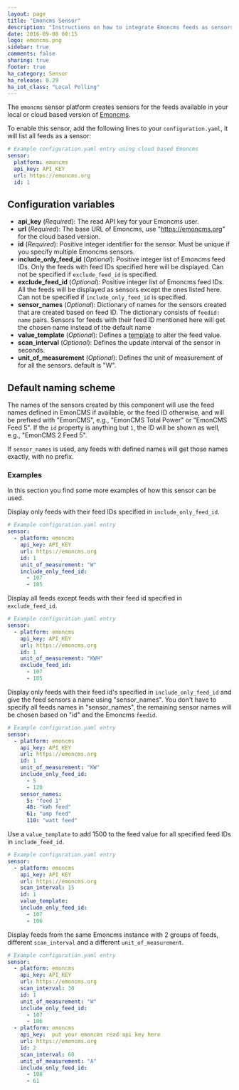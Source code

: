 ```yaml
---
layout: page
title: "Emoncms Sensor"
description: "Instructions on how to integrate Emoncms feeds as sensors into Home Assistant."
date: 2016-09-08 00:15
logo: emoncms.png
sidebar: true
comments: false
sharing: true
footer: true
ha_category: Sensor
ha_release: 0.29
ha_iot_class: "Local Polling"
---
```



The `emoncms` sensor platform creates sensors for the feeds available in your local or cloud based version of [Emoncms](https://emoncms.org).

To enable this sensor, add the following lines to your `configuration.yaml`, it will list all feeds as a sensor:

```yaml
# Example configuration.yaml entry using cloud based Emoncms
sensor:
  platform: emoncms
  api_key: API_KEY
  url: https://emoncms.org
  id: 1
```

## Configuration variables

- **api_key** (*Required*): The read API key for your Emoncms user.
- **url** (*Required*): The base URL of Emoncms, use "https://emoncms.org" for the cloud based version.
- **id** (*Required*): Positive integer identifier for the sensor. Must be unique if you specify multiple Emoncms sensors.
- **include_only_feed_id** (*Optional*): Positive integer list of Emoncms feed IDs. Only the feeds with feed IDs specified here will be displayed. Can not be specified if `exclude_feed_id` is specified.
- **exclude_feed_id** (*Optional*): Positive integer list of Emoncms feed IDs. All the feeds will be displayed as sensors except the ones listed here. Can not be specified if `include_only_feed_id` is specified.
- **sensor_names** (*Optional*): Dictionary of names for the sensors created that are created based on feed ID. The dictionary consists of `feedid: name` pairs. Sensors for feeds with their feed ID mentioned here will get the chosen name instead of the default name
- **value_template** (*Optional*): Defines a [template](/docs/configuration/templating/#processing-incoming-data) to alter the feed value.
- **scan_interval** (*Optional*): Defines the update interval of the sensor in seconds.
- **unit_of_measurement** (*Optional*): Defines the unit of measurement of for all the sensors. default is "W".

## Default naming scheme

The names of the sensors created by this component will use the feed names defined in EmonCMS if available,
or the feed ID otherwise, and will be prefixed with "EmonCMS", e.g., "EmonCMS Total Power" or "EmonCMS Feed 5".
If the `id` property is anything but `1`, the ID will be shown as well, e.g., "EmonCMS 2 Feed 5".

If `sensor_names` is used, any feeds with defined names will get those names exactly, with no prefix.

### Examples

In this section you find some more examples of how this sensor can be used.

Display only feeds with their feed IDs specified in `include_only_feed_id`.

```yaml
# Example configuration.yaml entry
sensor:
  - platform: emoncms
    api_key: API_KEY
    url: https://emoncms.org
    id: 1
    unit_of_measurement: "W"
    include_only_feed_id:
      - 107
      - 105
```

Display all feeds except feeds with their feed id specified in `exclude_feed_id`. 

```yaml
# Example configuration.yaml entry
sensor:
  - platform: emoncms
    api_key: API_KEY
    url: https://emoncms.org
    id: 1
    unit_of_measurement: "KWH" 
    exclude_feed_id:
      - 107
      - 105
```

Display only feeds with their feed id's specified in `include_only_feed_id` and give the feed sensors a name using "sensor_names". You don't have to specify all feeds names in "sensor_names", the remaining sensor names will be chosen based on "id" and the Emoncms `feedid`.

```yaml
# Example configuration.yaml entry
sensor:
  - platform: emoncms
    api_key: API_KEY
    url: https://emoncms.org
    id: 1
    unit_of_measurement: "KW" 
    include_only_feed_id:
      - 5
      - 120
    sensor_names:
      5: "feed 1"
      48: "kWh feed"
      61: "amp feed"
      110: "watt feed"
```

Use a `value_template` to add 1500 to the feed value for all specified feed IDs in `include_feed_id`.

```yaml
# Example configuration.yaml entry
sensor:
  - platform: emoncms
    api_key: API_KEY
    url: https://emoncms.org
    scan_interval: 15
    id: 1
    value_template: 
    include_only_feed_id:
      - 107
      - 106
```

Display feeds from the same Emoncms instance with 2 groups of feeds, different `scan_interval` and a different `unit_of_measurement`.

```yaml
# Example configuration.yaml entry
sensor:
  - platform: emoncms
    api_key: API_KEY
    url: https://emoncms.org
    scan_interval: 30
    id: 1
    unit_of_measurement: "W" 
    include_only_feed_id:
      - 107
      - 106
  - platform: emoncms
    api_key:  put your emoncms read api key here
    url: https://emoncms.org
    id: 2
    scan_interval: 60
    unit_of_measurement: "A" 
    include_only_feed_id:
      - 108
      - 61
```
